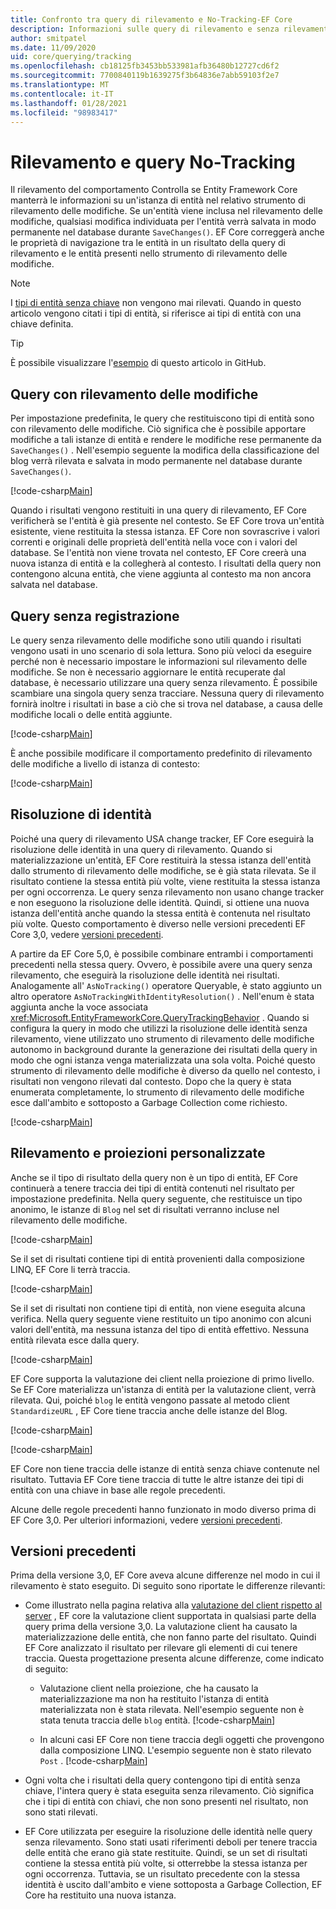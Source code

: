 ```yaml
---
title: Confronto tra query di rilevamento e No-Tracking-EF Core
description: Informazioni sulle query di rilevamento e senza rilevamento in Entity Framework Core
author: smitpatel
ms.date: 11/09/2020
uid: core/querying/tracking
ms.openlocfilehash: cb18125fb3453bb533981afb36480b12727cd6f2
ms.sourcegitcommit: 7700840119b1639275f3b64836e7abb59103f2e7
ms.translationtype: MT
ms.contentlocale: it-IT
ms.lasthandoff: 01/28/2021
ms.locfileid: "98983417"
---
```

# <a name="tracking-vs-no-tracking-queries"></a>Rilevamento e query No-Tracking

Il rilevamento del comportamento Controlla se Entity Framework Core manterrà le informazioni su un'istanza di entità nel relativo strumento di rilevamento delle modifiche. Se un'entità viene inclusa nel rilevamento delle modifiche, qualsiasi modifica individuata per l'entità verrà salvata in modo permanente nel database durante `SaveChanges()`. EF Core correggerà anche le proprietà di navigazione tra le entità in un risultato della query di rilevamento e le entità presenti nello strumento di rilevamento delle modifiche.

> [!NOTE]
> I [tipi di entità senza chiave](xref:core/modeling/keyless-entity-types) non vengono mai rilevati. Quando in questo articolo vengono citati i tipi di entità, si riferisce ai tipi di entità con una chiave definita.

> [!TIP]
> È possibile visualizzare l'[esempio](https://github.com/dotnet/EntityFramework.Docs/tree/master/samples/core/Querying/Tracking) di questo articolo in GitHub.

## <a name="tracking-queries"></a>Query con rilevamento delle modifiche

Per impostazione predefinita, le query che restituiscono tipi di entità sono con rilevamento delle modifiche. Ciò significa che è possibile apportare modifiche a tali istanze di entità e rendere le modifiche rese permanente da `SaveChanges()` . Nell'esempio seguente la modifica della classificazione del blog verrà rilevata e salvata in modo permanente nel database durante `SaveChanges()`.

[!code-csharp[Main](../../../samples/core/Querying/Tracking/Program.cs#Tracking)]

Quando i risultati vengono restituiti in una query di rilevamento, EF Core verificherà se l'entità è già presente nel contesto. Se EF Core trova un'entità esistente, viene restituita la stessa istanza. EF Core non sovrascrive i valori correnti e originali delle proprietà dell'entità nella voce con i valori del database. Se l'entità non viene trovata nel contesto, EF Core creerà una nuova istanza di entità e la collegherà al contesto. I risultati della query non contengono alcuna entità, che viene aggiunta al contesto ma non ancora salvata nel database.

## <a name="no-tracking-queries"></a>Query senza registrazione

Le query senza rilevamento delle modifiche sono utili quando i risultati vengono usati in uno scenario di sola lettura. Sono più veloci da eseguire perché non è necessario impostare le informazioni sul rilevamento delle modifiche. Se non è necessario aggiornare le entità recuperate dal database, è necessario utilizzare una query senza rilevamento. È possibile scambiare una singola query senza tracciare. Nessuna query di rilevamento fornirà inoltre i risultati in base a ciò che si trova nel database, a causa delle modifiche locali o delle entità aggiunte.

[!code-csharp[Main](../../../samples/core/Querying/Tracking/Program.cs#NoTracking)]

È anche possibile modificare il comportamento predefinito di rilevamento delle modifiche a livello di istanza di contesto:

[!code-csharp[Main](../../../samples/core/Querying/Tracking/Program.cs#ContextDefaultTrackingBehavior)]

## <a name="identity-resolution"></a>Risoluzione di identità

Poiché una query di rilevamento USA change tracker, EF Core eseguirà la risoluzione delle identità in una query di rilevamento. Quando si materializzazione un'entità, EF Core restituirà la stessa istanza dell'entità dallo strumento di rilevamento delle modifiche, se è già stata rilevata. Se il risultato contiene la stessa entità più volte, viene restituita la stessa istanza per ogni occorrenza. Le query senza rilevamento non usano change tracker e non eseguono la risoluzione delle identità. Quindi, si ottiene una nuova istanza dell'entità anche quando la stessa entità è contenuta nel risultato più volte. Questo comportamento è diverso nelle versioni precedenti EF Core 3,0, vedere [versioni precedenti](#previous-versions).

A partire da EF Core 5,0, è possibile combinare entrambi i comportamenti precedenti nella stessa query. Ovvero, è possibile avere una query senza rilevamento, che eseguirà la risoluzione delle identità nei risultati. Analogamente all' `AsNoTracking()` operatore Queryable, è stato aggiunto un altro operatore `AsNoTrackingWithIdentityResolution()` . Nell'enum è stata aggiunta anche la voce associata <xref:Microsoft.EntityFrameworkCore.QueryTrackingBehavior> . Quando si configura la query in modo che utilizzi la risoluzione delle identità senza rilevamento, viene utilizzato uno strumento di rilevamento delle modifiche autonomo in background durante la generazione dei risultati della query in modo che ogni istanza venga materializzata una sola volta. Poiché questo strumento di rilevamento delle modifiche è diverso da quello nel contesto, i risultati non vengono rilevati dal contesto. Dopo che la query è stata enumerata completamente, lo strumento di rilevamento delle modifiche esce dall'ambito e sottoposto a Garbage Collection come richiesto.

[!code-csharp[Main](../../../samples/core/Querying/Tracking/Program.cs#NoTrackingWithIdentityResolution)]

## <a name="tracking-and-custom-projections"></a>Rilevamento e proiezioni personalizzate

Anche se il tipo di risultato della query non è un tipo di entità, EF Core continuerà a tenere traccia dei tipi di entità contenuti nel risultato per impostazione predefinita. Nella query seguente, che restituisce un tipo anonimo, le istanze di `Blog` nel set di risultati verranno incluse nel rilevamento delle modifiche.

[!code-csharp[Main](../../../samples/core/Querying/Tracking/Program.cs#CustomProjection1)]

Se il set di risultati contiene tipi di entità provenienti dalla composizione LINQ, EF Core li terrà traccia.

[!code-csharp[Main](../../../samples/core/Querying/Tracking/Program.cs#CustomProjection2)]

Se il set di risultati non contiene tipi di entità, non viene eseguita alcuna verifica. Nella query seguente viene restituito un tipo anonimo con alcuni valori dell'entità, ma nessuna istanza del tipo di entità effettivo. Nessuna entità rilevata esce dalla query.

[!code-csharp[Main](../../../samples/core/Querying/Tracking/Program.cs#CustomProjection3)]

 EF Core supporta la valutazione dei client nella proiezione di primo livello. Se EF Core materializza un'istanza di entità per la valutazione client, verrà rilevata. Qui, poiché `blog` le entità vengono passate al metodo client `StandardizeURL` , EF Core tiene traccia anche delle istanze del Blog.

[!code-csharp[Main](../../../samples/core/Querying/Tracking/Program.cs#ClientProjection)]

[!code-csharp[Main](../../../samples/core/Querying/Tracking/Program.cs#ClientMethod)]

EF Core non tiene traccia delle istanze di entità senza chiave contenute nel risultato. Tuttavia EF Core tiene traccia di tutte le altre istanze dei tipi di entità con una chiave in base alle regole precedenti.

Alcune delle regole precedenti hanno funzionato in modo diverso prima di EF Core 3,0. Per ulteriori informazioni, vedere [versioni precedenti](#previous-versions).

## <a name="previous-versions"></a>Versioni precedenti

Prima della versione 3,0, EF Core aveva alcune differenze nel modo in cui il rilevamento è stato eseguito. Di seguito sono riportate le differenze rilevanti:

- Come illustrato nella pagina relativa alla [valutazione del client rispetto al server](xref:core/querying/client-eval) , EF core la valutazione client supportata in qualsiasi parte della query prima della versione 3,0. La valutazione client ha causato la materializzazione delle entità, che non fanno parte del risultato. Quindi EF Core analizzato il risultato per rilevare gli elementi di cui tenere traccia. Questa progettazione presenta alcune differenze, come indicato di seguito:
  - Valutazione client nella proiezione, che ha causato la materializzazione ma non ha restituito l'istanza di entità materializzata non è stata rilevata. Nell'esempio seguente non è stata tenuta traccia delle `blog` entità.
    [!code-csharp[Main](../../../samples/core/Querying/Tracking/Program.cs#ClientProjection)]

  - In alcuni casi EF Core non tiene traccia degli oggetti che provengono dalla composizione LINQ. L'esempio seguente non è stato rilevato `Post` .
    [!code-csharp[Main](../../../samples/core/Querying/Tracking/Program.cs#CustomProjection2)]

- Ogni volta che i risultati della query contengono tipi di entità senza chiave, l'intera query è stata eseguita senza rilevamento. Ciò significa che i tipi di entità con chiavi, che non sono presenti nel risultato, non sono stati rilevati.
- EF Core utilizzata per eseguire la risoluzione delle identità nelle query senza rilevamento. Sono stati usati riferimenti deboli per tenere traccia delle entità che erano già state restituite. Quindi, se un set di risultati contiene la stessa entità più volte, si otterrebbe la stessa istanza per ogni occorrenza. Tuttavia, se un risultato precedente con la stessa identità è uscito dall'ambito e viene sottoposta a Garbage Collection, EF Core ha restituito una nuova istanza.

